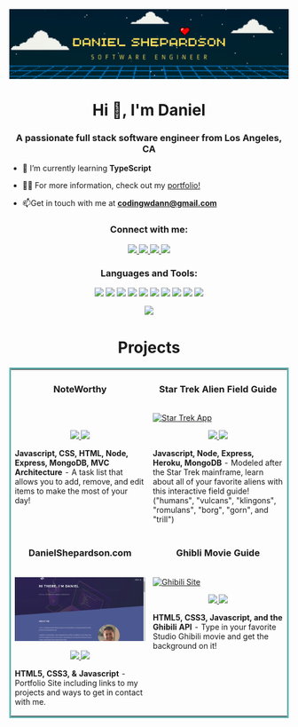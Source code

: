 <img align="center" src="https://github.com/CodingWithDan/CodingWithDan/blob/main/1.png?raw=true" alt="CodingWithDan"/>

<h1 align="center">Hi 👋, I'm Daniel</h1>
<h3 align="center">A passionate full stack software engineer from Los Angeles, CA</h3>

- 🌱 I’m currently learning **TypeScript**

- 👨‍💻 For more information, check out my [portfolio!](https://danielshepardson.com/)
  
- 📫Get in touch with me at **codingwdann@gmail.com**

<h3 align="center">Connect with me:</h3>

<p align="center">
  <a href="https://danielshepardson.com/" target="_blank">
    <img src="https://img.shields.io/static/v1?label=|&message=WEBSITE&color=23555f&style=plastic&logo=react&logo-color=white"/>
  </a>
  <a href="https://www.linkedin.com/in/daniel-shepardson/" target="_blank">
    <img src="https://img.shields.io/static/v1?label=|&message=LINKED-IN&color=cdf998&style=plastic&logo=linkedin&logo-color=white"/>
  </a>
  <a href="https://twitter.com/coding_with_dan" target="_blank">
    <img src="https://img.shields.io/static/v1?label=|&message=TWITTER&color=23555f&style=plastic&logo=twitter&logo-color=white"/>
  </a>
  <a href="https://angel.co/u/daniel-shepardson" target="_blank">
      <img src="https://img.shields.io/static/v1?label=|&message=ANGEL-LIST&color=cdf998&style=plastic&logo=angellist&logo-color=white"/>
  </a>
</p>

<h3 align="center">Languages and Tools:</h3>
<p align="center">
    <img src="https://img.shields.io/static/v1?label=|&message=HTML5&color=23555f&style=plastic&logo=html5"/>
    <img src="https://img.shields.io/static/v1?label=|&message=CSS3&color=285f65&style=plastic&logo=css3"/>
    <img src="https://img.shields.io/static/v1?label=|&message=JAVASCRIPT&color=3c7f5d&style=plastic&logo=javascript"/>
    <img src="https://img.shields.io/static/v1?label=|&message=REACT.JS&color=4a935c&style=plastic&logo=react"/>
     <img src="https://img.shields.io/static/v1?label=|&message=MONGO-DB&color=cdd148&style=plastic&logo=mongodb"/>
    <img src="https://img.shields.io/static/v1?label=|&message=EXPRESS&color=bbb111&style=plastic&logo=express"/>
    <img src="https://img.shields.io/static/v1?label=|&message=NODE&color=52985b&style=plastic&logo=python"/>  
    <img src="https://img.shields.io/static/v1?label=|&message=WORDPRESS&color=cdd148&style=plastic&logo=wordpress"/>
    <img src="https://img.shields.io/static/v1?label=|&message=ADOBE&color=98bf53&style=plastic&logo=adobe"/>
    <img src="https://img.shields.io/static/v1?label=|&message=GIT&color=cbb148&style=plastic&logo=git"/>

</p>

<div align="center">
  <img src="https://github-readme-streak-stats.herokuapp.com?user=CodingWithDan&theme=black-ice&date_format=M%20j%5B%2C%20Y%5D">
</div>


<h1 align="center">Projects</h1>
<table bordercolor="#66b2b2">
  
  <tr>
    <td width="50%" valign="top">
      <h3 align="center">NoteWorthy</h3>
        <br />
        <a target="_blank" href="https://github.com/CodingWithDan/NoteWorthy">
            <img src="NoteWorthy.gif" width="100%" alt=""/>
        </a>
        <br />
        <p align="center">
           
  <a href="https://github.com/CodingWithDan/NoteWorthy" target="_blank">
    <img src="https://img.shields.io/static/v1?label=|&message=REPO&color=23555f&style=plastic&logo=github&logo-color=white"/>
  </a>
  <a href="https://github.com/CodingWithDan/NoteWorthy" target="_blank">
    <img src="https://img.shields.io/static/v1?label=|&message=WEBSITE&color=cdf998&style=plastic&logo=wordpress&logo-color=white"/>
  </a>
      </p>
        <p><strong>Javascript, CSS, HTML, Node, Express, MongoDB, MVC Architecture</strong> - A task list that allows you to add, remove, and edit items to make the most of your day!</p>
    </td>
    <td width="50%" valign="top">
      <h3 align="center">Star Trek Alien Field Guide</h3>
        <br />
      <a target="_blank" href="https://federationalienguide.netlify.app/">
            <img src="star trek.gif" width="100%"  alt="Star Trek App"/>
        </a>
        <br />
        <p align="center">
          
  <a href="https://github.com/CodingWithDan/federation-field-guy-client" target="_blank">
    <img src="https://img.shields.io/static/v1?label=|&message=REPO&color=23555f&style=plastic&logo=github&logo-color=white"/>
  </a>
  <a href="https://federationalienguide.netlify.app/" target="_blank">
    <img src="https://img.shields.io/static/v1?label=|&message=WEBSITE&color=cdf998&style=plastic&logo=wordpress&logo-color=white"/>
  </a>
      </p>
        <p><strong>Javascript, Node, Express, Heroku, MongoDB</strong> - Modeled after the Star Trek mainframe, learn about all of your favorite aliens with this interactive field guide! ("humans", "vulcans", "klingons", "romulans", "borg", "gorn", and "trill")</p>
    </td>
  </tr>
  
  <tr>
    <td width="50%" valign="top">
      <h3 align="center">DanielShepardson.com</h3>
      <br />
        <a target="_blank" href="https://danielshepardson.com/">
          <img src="portfolio.gif" width="100%" alt="Portfolio"/>
        </a>
      <br />
        <p align="center">
  <a href="https://github.com/CodingWithDan/Portfolio">
    <img src="https://img.shields.io/static/v1?label=|&message=REPO&color=23555f&style=plastic&logo=github&logo-color=white"/>
  </a>
  <a href="https://danielshepardson.com/" target="_blank">
    <img src="https://img.shields.io/static/v1?label=|&message=WEBSITE&color=cdf998&style=plastic&logo=wordpress&logo-color=white"/>
  </a>
      </p>
        <p><strong>HTML5, CSS3, & Javascript</strong> - Portfolio Site including links to my projects and ways to get in contact with me.</p>
    </td>
    <td width="50%" valign="top">
      <h3 align="center">Ghibli Movie Guide</h3>
        <br />
        <a href="https://ghibiligoodness.netlify.app/" target="_blank">
          <img src="ghibli.gif" width="100%" alt="Ghibili Site"/>
        </a>
        <br />
        <p align="center">
          
  <a href="https://github.com/CodingWithDan/Ghibli-Movie-Database" target="_blank">
    <img src="https://img.shields.io/static/v1?label=|&message=REPO&color=23555f&style=plastic&logo=github&logo-color=white"/>
  </a>
  <a href="https://ghibiligoodness.netlify.app/" target="_blank">
    <img src="https://img.shields.io/static/v1?label=|&message=WEBSITE&color=cdf998&style=plastic&logo=wordpress&logo-color=white"/>
  </a>
      </p>
        <p><strong>HTML5, CSS3, Javascript, and the Ghibili API</strong> - Type in your favorite Studio Ghibili movie and get the background on it!</p>
    </td>
  </tr>
</table>
